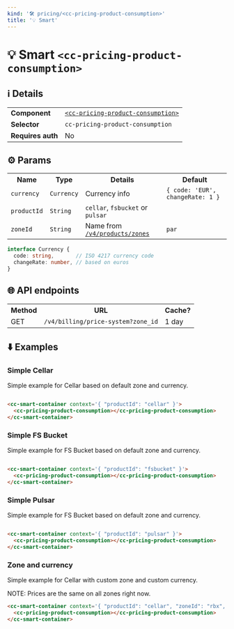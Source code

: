 ```yaml
---
kind: '🛠 pricing/<cc-pricing-product-consumption>'
title: '💡 Smart'
---
```


# 💡 Smart `<cc-pricing-product-consumption>`

## ℹ️ Details

<table>
  <tr><td><strong>Component    </strong> <td><a href="https://www.clever-cloud.com/doc/clever-components/?path=/docs/%F0%9F%9B%A0-pricing-cc-pricing-product-consumption--default-story"><code>&lt;cc-pricing-product-consumption></code></a>
  <tr><td><strong>Selector     </strong> <td><code>cc-pricing-product-consumption</code>
  <tr><td><strong>Requires auth</strong> <td>No
</table>

## ⚙️ Params

<table>
  <tr><th>Name                       <th>Type                  <th>Details                                                                                                                <th>Default
  <tr><td><code>currency</code>      <td><code>Currency</code> <td>Currency info                                                                                                          <td><code>{ code: 'EUR', changeRate: 1 }</code>
  <tr><td><code>productId</code>     <td><code>String</code>   <td><code>cellar</code>, <code>fsbucket</code> or <code>pulsar</code>                                                      <td>
  <tr><td><code>zoneId</code>        <td><code>String</code>   <td>Name from <a href="https://api.clever-cloud.com/v4/products/zones"><code>/v4/products/zones</code></a>                 <td><code>par</code>
</table>

```ts
interface Currency {
  code: string,       // ISO 4217 currency code
  changeRate: number, // based on euros
}
```

## 🌐 API endpoints

<table>
  <tr><th>Method <th>URL                                           <th>Cache?
  <tr><td>GET    <td><code>/v4/billing/price-system?zone_id</code> <td>1 day
</table>

## ⬇️️ Examples

### Simple Cellar

Simple example for Cellar based on default zone and currency.

```html

<cc-smart-container context='{ "productId": "cellar" }'>
  <cc-pricing-product-consumption></cc-pricing-product-consumption>
</cc-smart-container>
```

<cc-smart-container context='{ "productId": "cellar" }'>
  <cc-pricing-product-consumption></cc-pricing-product-consumption>
</cc-smart-container>

### Simple FS Bucket

Simple example for FS Bucket based on default zone and currency.

```html

<cc-smart-container context='{ "productId": "fsbucket" }'>
  <cc-pricing-product-consumption></cc-pricing-product-consumption>
</cc-smart-container>
```

<cc-smart-container context='{ "productId": "fsbucket" }'>
  <cc-pricing-product-consumption></cc-pricing-product-consumption>
</cc-smart-container>

### Simple Pulsar

Simple example for FS Bucket based on default zone and currency.

```html

<cc-smart-container context='{ "productId": "pulsar" }'>
  <cc-pricing-product-consumption></cc-pricing-product-consumption>
</cc-smart-container>
```

<cc-smart-container context='{ "productId": "pulsar" }'>
  <cc-pricing-product-consumption></cc-pricing-product-consumption>
</cc-smart-container>

### Zone and currency

Simple example for Cellar with custom zone and custom currency.

NOTE: Prices are the same on all zones right now.

```html
<cc-smart-container context='{ "productId": "cellar", "zoneId": "rbx", "currency": { "code": "USD", "changeRate": 1.1802 } }'>
  <cc-pricing-product-consumption></cc-pricing-product-consumption>
</cc-smart-container>
```

<cc-smart-container context='{ "productId": "cellar", "zoneId": "rbx", "currency": { "code": "USD", "changeRate": 1.1802 } }'>
  <cc-pricing-product-consumption></cc-pricing-product-consumption>
</cc-smart-container>

